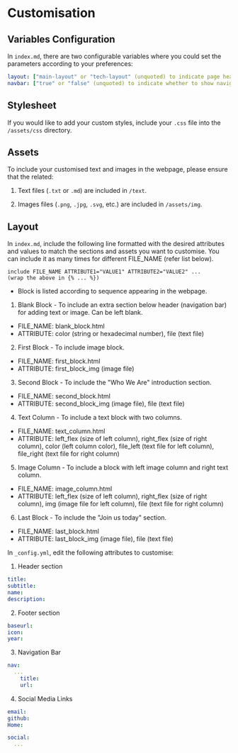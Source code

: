 # Customisation

## Variables Configuration

In `index.md`, there are two configurable variables where you could set the parameters according to your preferences:
```yml
layout: ["main-layout" or "tech-layout" (unquoted) to indicate page header style]
navbar: ["true" or "false" (unquoted) to indicate whether to show navigation bar]
```

## Stylesheet

If you would like to add your custom styles, include your `.css` file into the `/assets/css` directory.

## Assets

To include your customised text and images in the webpage, please ensure that the related:

1. Text files (`.txt` or `.md`) are included in `/text`.

2. Images files (`.png`, `.jpg`, `.svg`, etc.) are included in `/assets/img`.

## Layout

In `index.md`, include the following line formatted with the desired attributes and values to match the sections and assets you want to customise. You can include it as many times for different FILE_NAME (refer list below).
```
include FILE_NAME ATTRIBUTE1="VALUE1" ATTRIBUTE2="VALUE2" ...
(wrap the above in {% ... %})
```

- Block is listed according to sequence appearing in the webpage.

1. Blank Block - To include an extra section below header (navigation bar) for adding text or image. Can be left blank.
- FILE_NAME: blank_block.html
- ATTRIBUTE: color (string or hexadecimal number), file (text file)

2. First Block - To include image block.
- FILE_NAME: first_block.html
- ATTRIBUTE: first_block_img (image file)

3. Second Block - To include the "Who We Are" introduction section.
- FILE_NAME: second_block.html
- ATTRIBUTE: second_block_img (image file), file (text file)

4. Text Column - To include a text block with two columns.
- FILE_NAME: text_column.html
- ATTRIBUTE: left_flex (size of left column), right_flex (size of right column), color (left column color), file_left (text file for left column), file_right (text file for right column)

5. Image Column - To include a block with left image column and right text column.
- FILE_NAME: image_column.html
- ATTRIBUTE: left_flex (size of left column), right_flex (size of right column), img (image file for left column), file (text file for right column)

6. Last Block - To include the "Join us today" section.
- FILE_NAME: last_block.html
- ATTRIBUTE: last_block_img (image file), file (text file)

In `_config.yml`, edit the following attributes to customise:

1. Header section
```yml
title:
subtitle:
name:
description:
```

2. Footer section
```yml
baseurl:  
icon:
year:
```

3. Navigation Bar
```yml
nav:
  ...
    title:
    url:
```

4. Social Media Links
```yml
email:
github:
Home:  

social:
  ...
```
